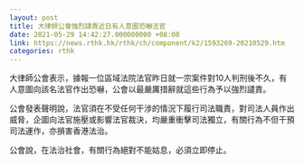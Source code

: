 ```yaml
---
layout: post
title: 大律師公會強烈譴責近日有人意圖恐嚇法官
date: 2021-05-29 14:42:27.000000000 +08:00
link: https://news.rthk.hk/rthk/ch/component/k2/1593269-20210529.htm
categories: rthk
---
```


大律師公會表示，據報一位區域法院法官昨日就一宗案件對10人判刑後不久，有人意圖向該名法官作出恐嚇，公會以最嚴厲措辭就這些行為予以強烈譴責。

公會發表聲明說，法官須在不受任何干涉的情況下履行司法職責，對司法人員作出威脅，企圖向法官施壓或影響法官裁決，均嚴重衝擊司法獨立，有關行為不但干預司法運作，亦損害香港法治。

公會說，在法治社會，有關行為絕對不能姑息，必須立即停止。
